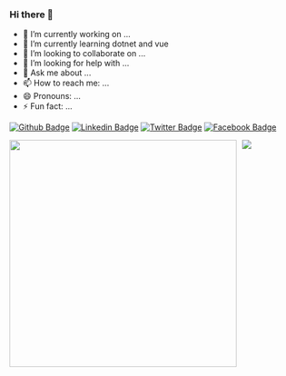 ### Hi there 👋

- 🔭 I’m currently working on ...
- 🌱 I’m currently learning dotnet and vue
- 👯 I’m looking to collaborate on ...
- 🤔 I’m looking for help with ...
- 💬 Ask me about ...
- 📫 How to reach me: ...
- 😄 Pronouns: ...
- ⚡ Fun fact: ...

[![Github Badge](https://img.shields.io/badge/-Github-000?style=flat-square&logo=Github&logoColor=white&link=https://github.com/ramirescm)](https://github.com/ramirescm)
[![Linkedin Badge](https://img.shields.io/badge/-LinkedIn-blue?style=flat-square&logo=Linkedin&logoColor=white&link=https://www.linkedin.com/in/ramirescm/)](https://www.linkedin.com/in/ramirescm/)
[![Twitter Badge](https://img.shields.io/badge/-Twitter-blue?style=flat-square&logo=Twitter&logoColor=white&link=https://twitter.com/ramirescm)](https://www.twitter.com/ramirescm/)
[![Facebook Badge](https://img.shields.io/badge/-Facebook-blue?style=flat-square&logo=Facebook&logoColor=white&link=https://twitter.com/ramirescm)](https://www.facebook.com/ramirescm/)


 <div style="display: flex; flex-direction: row; witdth: 90%">
      <div style="float: left; margin: 0 10px 0 0"><img width="400px" heith="100%" src="https://github-readme-stats.vercel.app/api/top-langs/?username=ramirescm&layout=compact" /></div>
      <div style="float: left"><img heith="100%" src="https://github-readme-stats.vercel.app/api?username=ramirescm&line_heigth=1" /></div>
   </div>

<!--
**ramirescm/ramirescm** is a ✨ _special_ ✨ repository because its `README.md` (this file) appears on your GitHub profile.
[![Ramires github stats](https://github-readme-stats.vercel.app/api?username=ramirescm)](https://github.com/ramirescm/github-readme-stats)
Here are some ideas to get you started:
<div style="display: flex;">
<div style="display: inline-block; padding: 0 10px 0 0; heigth: 300px">
   <img height="200" width="400" src="https://github-readme-stats.vercel.app/api/top-langs/?username=ramirescm&hide=html&line_heigth=10&layout=compact&theme=cobalt" />
</div>
<div style="display: inline-block;padding: 0 10px 0 0; heigth: 300px">
    <img height="200"  width="400" src="https://github-readme-stats.vercel.app/api?username=ramirescm&theme=cobalt" />
    </tr>
</div>
</div>
- 🔭 I’m currently working on ...
- 🌱 I’m currently learning ...
- 👯 I’m looking to collaborate on ...
- 🤔 I’m looking for help with ...
- 💬 Ask me about ...
- 📫 How to reach me: ...
- 😄 Pronouns: ...
- ⚡ Fun fact: ...
-->
